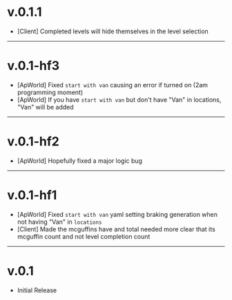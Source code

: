 # v.0.1.1

- [Client] Completed levels will hide themselves in the level selection

---
# v.0.1-hf3

- [ApWorld] Fixed `start with van` causing an error if turned on (2am programming moment)
- [ApWorld] If you have `start with van` but don't have "Van" in locations, "Van" will be added

---
# v.0.1-hf2

- [ApWorld] Hopefully fixed a major logic bug

---
# v.0.1-hf1

- [ApWorld] Fixed `start with van` yaml setting braking generation when not having "Van" in `locations`
- [Client] Made the mcguffins have and total needed more clear that its mcguffin count and not level completion count 

---
# v.0.1

- Initial Release